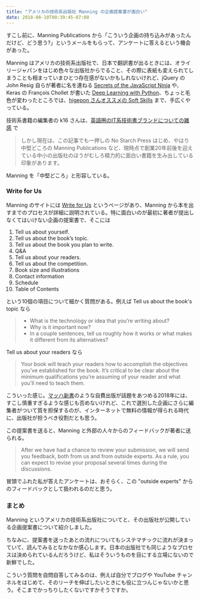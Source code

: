 ```yaml
---
title: "アメリカの技術系出版社 Manning の企画提案書が面白い"
date: 2018-08-10T00:39:45-07:00
---
```

すこし前に、Manning Publications から「こういう企画の持ち込みがあったんだけど、どう思う?」というメールをもらって、アンケートに答えるという機会があった。

Manning はアメリカの技術系出版社で、日本で翻訳書が出るときには、オライリージャパンをはじめ色々な出版社からでること、その際に表紙も変えられてしまうことも相まっていまひとつ存在感がないかもしれないけれど、jQuery の John Resig 自らが著者に名を連ねる [Secrets of the JavaScript Ninja](https://www.manning.com/books/secrets-of-the-javascript-ninja) や、Keras の François Chollet が書いた [Deep Learning with Python](https://www.manning.com/books/deep-learning-with-python)、ちょっと毛色が変わったところでは、[higepon さんオススメの Soft Skills](http://higepon.hatenablog.com/entry/20150921/1442843666) まで、手広くやっている。

技術系書籍の編集者の k16 さんは、[英語圏のIT系技術書ブランドについての雑感](http://note.golden-lucky.net/2017/12/blog-post.html) で

>  しかし現在は、この記事でも一押しの No Starch Press はじめ、やはり中堅どころの Manning Publications など、現時点で創業20年前後を迎えている中小の出版社のほうがむしろ精力的に面白い書籍を生み出している印象があります。 

Manning を「中堅どころ」と形容している。

### Write for Us

Manning のサイトには [Write for Us](https://www.manning.com/write-for-us) というページがあり、Manning から本を出すまでのプロセスが詳細に説明されている。特に面白いのが最初に著者が提出しなくてはいけない企画の提案書で、そこには

1. Tell us about yourself. 
2. Tell us about the book’s topic. 
3. Tell us about the book you plan to write.
4. Q&A
5. Tell us about your readers. 
6. Tell us about the competition.
7. Book size and illustrations
8. Contact information
9. Schedule
10. Table of Contents

という10個の項目について細かく質問がある。例えば Tell us about the book's topic なら

> - What is the technology or idea that you’re writing about? 
> - Why is it important now? 
> - In a couple sentences, tell us roughly how it works or what makes it different from its alternatives?

Tell us about your readers なら

> Your book will teach your readers how to accomplish the objectives you’ve established for the book. It’s critical to be clear about the minimum qualifications you’re assuming of your reader and what you’ll need to teach them. 

こういった感じ。[マッハ新書](https://booth.pm/topics/mach_digital_paperback)のような自費出版が話題をあつめる2018年には、すこし慎重すぎるような感じも否めないけれど、これで選別した企画にさらに編集者がついて質を担保するのが、インターネットで無料の情報が得られる時代に、出版社が担うべき役割だとも思う。

この提案書を送ると、Manning と外部の人々からのフィードバックが著者に送られる。

> After we have had a chance to review your submission, we will send you feedback, both from us and from outside experts. As a rule, you can expect to revise your proposal several times during the discussions.

冒頭でふれた私が答えたアンケートは、おそらく、この "outside experts" からのフィードバックとして扱われるのだと思う。

### まとめ

Manning というアメリカの技術系出版社についてと、その出版社が公開している企画提案書について紹介しました。

ちなみに、提案書を送ったあとの流れについてもシステマチックに流れが決まっていて、読んでみるとなかなか感心します。日本の出版社でも同じようなプロセスは決められているんだろうけど、私はそういうものを目にする立場にないので新鮮でした。

こういう質問を自問自答してみるのは、例えば自分でブログや YouTube チャンネルをはじめて、そのリーチを伸ばしたいときにも役に立つんじゃないかと思う。そこまでかっちりしたくないですかそうですか。
